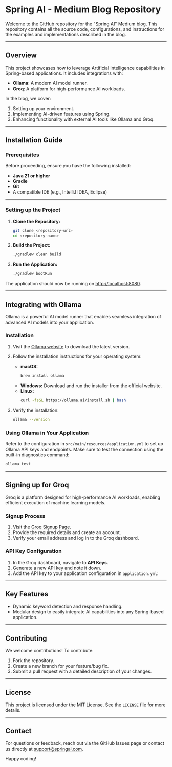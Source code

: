 # Spring AI - Medium Blog Repository

Welcome to the GitHub repository for the "Spring AI" Medium blog. This repository contains all the source code, configurations, and instructions for the examples and implementations described in the blog.

---

## **Overview**
This project showcases how to leverage Artificial Intelligence capabilities in Spring-based applications. It includes integrations with:

- **Ollama**: A modern AI model runner.
- **Groq**: A platform for high-performance AI workloads.

In the blog, we cover:
1. Setting up your environment.
2. Implementing AI-driven features using Spring.
3. Enhancing functionality with external AI tools like Ollama and Groq.

---

## **Installation Guide**

### **Prerequisites**

Before proceeding, ensure you have the following installed:
- **Java 21 or higher**
- **Gradle**
- **Git**
- A compatible IDE (e.g., IntelliJ IDEA, Eclipse)

---

### **Setting up the Project**

1. **Clone the Repository:**
   ```bash
   git clone <repository-url>
   cd <repository-name>
   ```

2. **Build the Project:**
   ```bash
   ./gradlew clean build
   ```

3. **Run the Application:**
   ```bash
   ./gradlew bootRun
   ```

The application should now be running on [http://localhost:8080](http://localhost:8080).

---

## **Integrating with Ollama**

Ollama is a powerful AI model runner that enables seamless integration of advanced AI models into your application.

### **Installation**

1. Visit the [Ollama website](https://ollama.ai/) to download the latest version.
2. Follow the installation instructions for your operating system:
    - **macOS:**
      ```bash
      brew install ollama
      ```
    - **Windows:**
      Download and run the installer from the official website.
    - **Linux:**
      ```bash
      curl -fsSL https://ollama.ai/install.sh | bash
      ```

3. Verify the installation:
   ```bash
   ollama --version
   ```

### **Using Ollama in Your Application**

Refer to the configuration in `src/main/resources/application.yml` to set up Ollama API keys and endpoints. Make sure to test the connection using the built-in diagnostics command:

```bash
ollama test
```

---

## **Signing up for Groq**

Groq is a platform designed for high-performance AI workloads, enabling efficient execution of machine learning models.

### **Signup Process**

1. Visit the [Groq Signup Page](https://groq.com/signup).
2. Provide the required details and create an account.
3. Verify your email address and log in to the Groq dashboard.

### **API Key Configuration**

1. In the Groq dashboard, navigate to **API Keys**.
2. Generate a new API key and note it down.
3. Add the API key to your application configuration in `application.yml`:

---

## **Key Features**
- Dynamic keyword detection and response handling.
- Modular design to easily integrate AI capabilities into any Spring-based application.

---

## **Contributing**
We welcome contributions! To contribute:
1. Fork the repository.
2. Create a new branch for your feature/bug fix.
3. Submit a pull request with a detailed description of your changes.

---

## **License**
This project is licensed under the MIT License. See the `LICENSE` file for more details.

---

## **Contact**
For questions or feedback, reach out via the GitHub Issues page or contact us directly at [support@springai.com](mailto:support@springai.com).

Happy coding!

